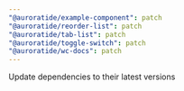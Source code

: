 ```yaml
---
"@auroratide/example-component": patch
"@auroratide/reorder-list": patch
"@auroratide/tab-list": patch
"@auroratide/toggle-switch": patch
"@auroratide/wc-docs": patch
---
```


Update dependencies to their latest versions
